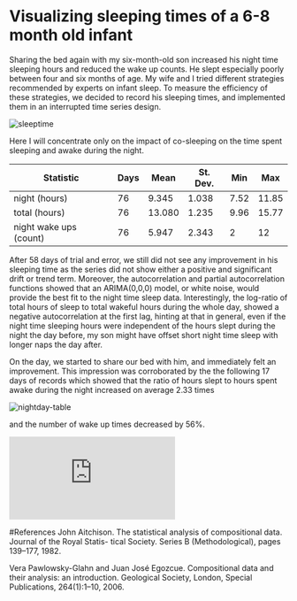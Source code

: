 # Visualizing sleeping times of a 6-8 month old infant



Sharing the bed again with my six-month-old son increased his night time
sleeping hours and reduced the wake up counts. He slept especially
poorly between four and six months of age. My wife and I tried different
strategies recommended by experts on infant sleep. To measure the
efficiency of these strategies, we decided to record his sleeping times, and implemented them in an interrupted time series
design.

![sleeptime](https://github.com/adamlenart/rstuff/blob/master/baby-sleep/images/sleep.png)

Here I will concentrate only on the impact of co-sleeping on the time
spent sleeping and awake during the night.

|Statistic| Days |Mean | St. Dev.| Min| Max|
|---------|------|-----|---------|----|----|
|night (hours) | 76 | 9.345 | 1.038 | 7.52 | 11.85 |
|total (hours) | 76 | 13.080 | 1.235 | 9.96 | 15.77 |
|night wake ups (count) | 76 | 5.947 | 2.343 | 2 | 12|


After 58 days of trial and error, we still did not see any improvement in his sleeping time as the series did not show either a positive and significant drift or trend term. Moreover, the autocorrelation and partial autocorrelation functions showed that an ARIMA(0,0,0) model, or
white noise, would provide the best fit to the night time sleep data. Interestingly, the log-ratio of total hours of sleep to total wakeful hours during the whole day, showed a negative autocorrelation at the first lag, hinting at that in general, even if the night time sleeping hours were independent of the hours slept during the night the day before, my son might have offset short night time sleep with longer naps the day after.

On the day, we started to share our bed with him, and immediately felt an improvement. This impression was corroborated by the the following 17 days of records which showed that the ratio of hours slept to hours spent awake during the night increased on average 2.33 times

![nightday-table](https://github.com/adamlenart/rstuff/blob/master/baby-sleep/tables/table_nightday.png)


and the number of wake up times decreased by 56%.

![night-wakeups](https://github.com/adamlenart/rstuff/blob/master/baby-sleep/tables/table_wakeups.pdf)



#References
John Aitchison. The statistical analysis of compositional data. Journal of the Royal Statis-
tical Society. Series B (Methodological), pages 139–177, 1982.

Vera Pawlowsky-Glahn and Juan José Egozcue. Compositional data and their analysis: an introduction. Geological Society, London, Special Publications, 264(1):1–10, 2006.


[^1]: For simplicity, define night as the span of time between 6.30 pm
    and 6.30 am. Due to this definition, night time sleep and wakeful
    time during the night have a bounded support on $[0,12] $ and sum up
    to 12. By taking the logarithm of the ratio of night time sleep to
    wakeful time these two components are transformed to a univariate
    time series defined in $(-\infty,\infty)$. In this case, a logit
    transformation would have also worked because we have only a
    two-part composition but Aitchison’s solution
    (Aitchison 1982) is valid for higher dimensional data as
    well (Pawlowsky-Egozcue 2006).
